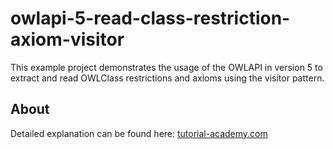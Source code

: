 # owlapi-5-read-class-restriction-axiom-visitor
This example project demonstrates the usage of the OWLAPI in version 5 to extract and read OWLClass restrictions and axioms using the visitor pattern.

## About
Detailed explanation can be found here: [tutorial-academy.com](https://tutorial-academy.com/owlapi-5-read-class-restriction-axiom-visitor/)
